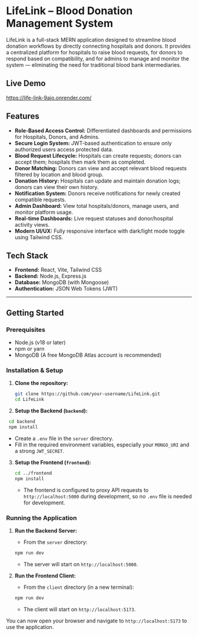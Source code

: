# LifeLink – Blood Donation Management System

LifeLink is a full-stack MERN application designed to streamline blood donation workflows by directly connecting hospitals and donors. It provides a centralized platform for hospitals to raise blood requests, for donors to respond based on compatibility, and for admins to manage and monitor the system — eliminating the need for traditional blood bank intermediaries.

## Live Demo

https://life-link-9ajo.onrender.com/

## Features

- **Role-Based Access Control:** Differentiated dashboards and permissions for Hospitals, Donors, and Admins.
- **Secure Login System:** JWT-based authentication to ensure only authorized users access protected data.
- **Blood Request Lifecycle:** Hospitals can create requests; donors can accept them; hospitals then mark them as completed.
- **Donor Matching:** Donors can view and accept relevant blood requests filtered by location and blood group.
- **Donation History:** Hospitals can update and maintain donation logs; donors can view their own history.
- **Notification System:** Donors receive notifications for newly created compatible requests.
- **Admin Dashboard:** View total hospitals/donors, manage users, and monitor platform usage.
- **Real-time Dashboards:** Live request statuses and donor/hospital activity views.
- **Modern UI/UX:** Fully responsive interface with dark/light mode toggle using Tailwind CSS.

## Tech Stack

- **Frontend:** React, Vite, Tailwind CSS
- **Backend:** Node.js, Express.js
- **Database:** MongoDB (with Mongoose)
- **Authentication:** JSON Web Tokens (JWT)

---

## Getting Started

### Prerequisites

- Node.js (v18 or later)
- npm or yarn
- MongoDB (A free MongoDB Atlas account is recommended)

### Installation & Setup

1. **Clone the repository:**
   ```bash
   git clone https://github.com/your-username/LifeLink.git
   cd LifeLink
   
2. **Setup the Backend (`backend`):**
  ```bash 
   cd backend
   npm install
   ```
   - Create a `.env` file in the `server` directory.
   - Fill in the required environment variables, especially your `MONGO_URI` and a strong `JWT_SECRET`.

3.  **Setup the Frontend (`frontend`):**
    ```bash
    cd ../frontend
    npm install
    ```
    - The frontend is configured to proxy API requests to `http://localhost:5000` during development, so no `.env` file is needed for development.

### Running the Application

1.  **Run the Backend Server:**
    - From the `server` directory:
    ```bash
    npm run dev
    ```
    - The server will start on `http://localhost:5000`.

2.  **Run the Frontend Client:**
    - From the `client` directory (in a new terminal):
    ```bash
    npm run dev
    ```
    - The client will start on `http://localhost:5173`.

You can now open your browser and navigate to `http://localhost:5173` to use the application.
